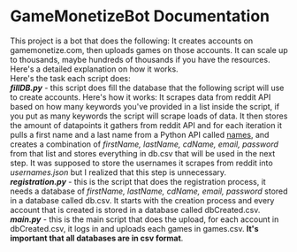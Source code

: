 # GameMonetizeBot Documentation
This project is a bot that does the following: It creates accounts on gamemonetize.com, then uploads games on those accounts. It can scale up to thousands, maybe hundreds of thousands if you have the resources.<br>
Here's a detailed explanation on how it works.<br>
Here's the task each script does:<br>
_**fillDB.py**_ - this script does fill the database that the following script will use to create accounts. Here's how it works: It scrapes data from reddit API based on how many keywords you've provided in a list inside the script, if you put as many keywords the script will scrape loads of data. It then stores the amount of datapoints it gathers from reddit API and for each iteration it pulls a first name and a last name from a Python API called [names](https://github.com/treyhunner/names), and creates a combination of _firstName, lastName, cdName, email, password_ from that list and stores everything in db.csv that will be used in the next step. It was supposed to store the usernames it scrapes from reddit into _usernames.json_ but I realized that this step is unnecessary.<br>
_**registration.py**_ - this is the script that does the registration process, it needs a database of _firstName, lastName, cdName, email, password_ stored in a database called db.csv. It starts with the creation process and every account that is created is stored in a database called dbCreated.csv.<br>
_**main.py**_ - this is the main script that does the upload, for each account in dbCreated.csv, it logs in and uploads each games in games.csv. **It's important that all databases are in csv format**.<br>
